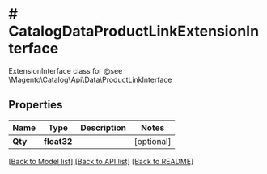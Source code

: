 # # CatalogDataProductLinkExtensionInterface
ExtensionInterface class for @see \\Magento\\Catalog\\Api\\Data\\ProductLinkInterface

## Properties 


Name | Type | Description | Notes
------------ | ------------- | ------------- | -------------
**Qty**| **float32** |   | [optional]


[[Back to Model list]](../../README.md#models) [[Back to API list]](../../README.md#endpoints) [[Back to README]](../../README.md)

